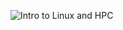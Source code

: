 ![Intro to Linux and HPC](https://github.com/jetatar/Docs/blob/master/Linux%20and%20HPC%20Intro.png?raw=true)
